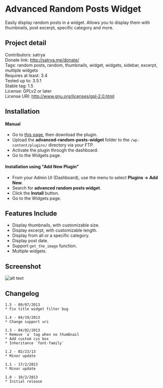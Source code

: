 Advanced Random Posts Widget
===
Easily display random posts in a widget. Allows you to display them with thumbnails, post excerpt, specific category and more.

## Project detail
Contributors: satrya  
Donate link: http://satrya.me/donate/  
Tags: random posts, random, thumbnails, widget, widgets, sidebar, excerpt, multiple widgets  
Requires at least: 3.4  
Tested up to: 3.5.1  
Stable tag: 1.5  
License: GPLv2 or later  
License URI: http://www.gnu.org/licenses/gpl-2.0.html  

## Installation

#### Manual
* Go to [this page](http://wordpress.org/plugins/advanced-random-posts-widget/), then download the plugin.
* Upload the **advanced-random-posts-widget** folder to the `/wp-content/plugins/` directory via your FTP.
* Activate the plugin through the dashboard.
* Go to the Widgets page.

#### Installation using "Add New Plugin"
* From your Admin UI (Dashboard), use the menu to select **Plugins -> Add New**.
* Search for **advanced random posts widget**.
* Click the **Install** button.
* Go to the Widgets page.

## Features Include

* Display thumbnails, with customizable size.
* Display excerpt, with customizable length.
* Display from all or a specific category.
* Display post date.
* Support `get_the_image` function.
* Multiple widgets.

## Screenshot
![alt text](https://raw.github.com/satrya/advanced-random-posts-widget/master/screenshot-1.png "Advanced Random Posts Widget Plugin")

## Changelog
```
1.5 - 09/07/2013
* Fix title widget filter bug

1.4 - 04/19/2013
* Change support uri

1.3 - 04/02/2013
* Remove `a` tag when no thumbnail
* Add custom css box
* Inheritance `font-family`

1.2 - 02/23/13
* Minor update

1.1 - 17/2/2013
* Minor update

1.0 - 10/2/2013
* Initial release
```